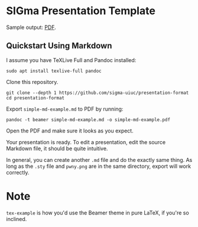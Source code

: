 # SIGma Presentation Template

Sample output: [PDF](https://www.google.com).

## Quickstart Using Markdown

I assume you have TeXLive Full and Pandoc installed:
```
sudo apt install texlive-full pandoc
```

Clone this repository.
```
git clone --depth 1 https://github.com/sigma-uiuc/presentation-format
cd presentation-format
```

Export `simple-md-example.md` to PDF by running:
```
pandoc -t beamer simple-md-example.md -o simple-md-example.pdf
```

Open the PDF and make sure it looks as you expect.

Your presentation is ready. To edit a presentation, edit the source
Markdown file, it should be quite intuitive.

In general, you can create another `.md` file and do the exactly
same thing. As long as the `.sty` file and `pwny.png` are in the
same directory, export will work correctly.

# Note
`tex-example` is how you'd use the Beamer theme in pure LaTeX, if
you're so inclined.

